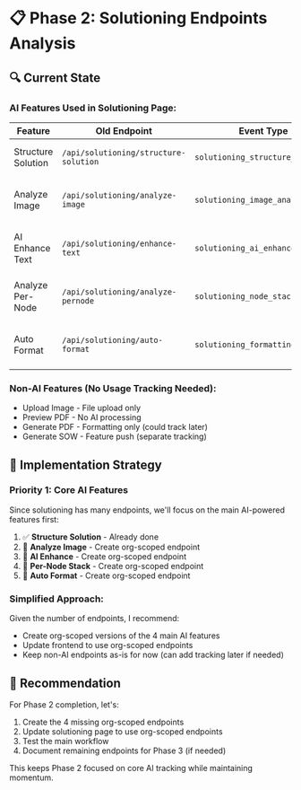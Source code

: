 # 📋 **Phase 2: Solutioning Endpoints Analysis**

## 🔍 **Current State**

### **AI Features Used in Solutioning Page:**

| Feature | Old Endpoint | Event Type | Status |
|---------|-------------|------------|--------|
| Structure Solution | `/api/solutioning/structure-solution` | `solutioning_structure_solution` | ✅ Org-scoped exists |
| Analyze Image | `/api/solutioning/analyze-image` | `solutioning_image_analysis` | ❌ Need org-scoped |
| AI Enhance Text | `/api/solutioning/enhance-text` | `solutioning_ai_enhance` | ❌ Need org-scoped |
| Analyze Per-Node | `/api/solutioning/analyze-pernode` | `solutioning_node_stack` | ❌ Need org-scoped |
| Auto Format | `/api/solutioning/auto-format` | `solutioning_formatting` | ❌ Need org-scoped |

### **Non-AI Features (No Usage Tracking Needed):**
- Upload Image - File upload only
- Preview PDF - No AI processing
- Generate PDF - Formatting only (could track later)
- Generate SOW - Feature push (separate tracking)

## 📝 **Implementation Strategy**

### **Priority 1: Core AI Features**
Since solutioning has many endpoints, we'll focus on the main AI-powered features first:

1. ✅ **Structure Solution** - Already done
2. 🔄 **Analyze Image** - Create org-scoped endpoint
3. 🔄 **AI Enhance** - Create org-scoped endpoint  
4. 🔄 **Per-Node Stack** - Create org-scoped endpoint
5. 🔄 **Auto Format** - Create org-scoped endpoint

### **Simplified Approach:**
Given the number of endpoints, I recommend:
- Create org-scoped versions of the 4 main AI features
- Update frontend to use org-scoped endpoints
- Keep non-AI endpoints as-is for now (can add tracking later if needed)

## 🎯 **Recommendation**

For Phase 2 completion, let's:
1. Create the 4 missing org-scoped endpoints
2. Update solutioning page to use org-scoped endpoints  
3. Test the main workflow
4. Document remaining endpoints for Phase 3 (if needed)

This keeps Phase 2 focused on core AI tracking while maintaining momentum.




